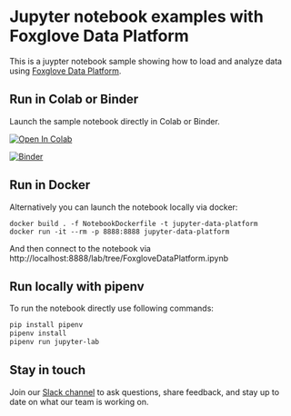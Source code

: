# Jupyter notebook examples with Foxglove Data Platform

This is a juypter notebook sample showing how to load and analyze data using [Foxglove Data Platform](https://foxglove.dev/data-platform).

## Run in Colab or Binder

Launch the sample notebook directly in Colab or Binder.

[![Open In Colab](https://colab.research.google.com/assets/colab-badge.svg)](https://colab.research.google.com/github/foxglove/jupyter-data-platform/blob/main/FoxgloveDataPlatform.ipynb)

[![Binder](https://mybinder.org/badge_logo.svg)](https://mybinder.org/v2/gh/foxglove/jupyter-data-platform/HEAD?labpath=FoxgloveDataPlatform.ipynb)

## Run in Docker

Alternatively you can launch the notebook locally via docker:

```
docker build . -f NotebookDockerfile -t jupyter-data-platform
docker run -it --rm -p 8888:8888 jupyter-data-platform
```

And then connect to the notebook via http://localhost:8888/lab/tree/FoxgloveDataPlatform.ipynb

## Run locally with pipenv

To run the notebook directly use following commands:

```bash
pip install pipenv
pipenv install
pipenv run jupyter-lab
```

## Stay in touch

Join our [Slack channel](https://foxglove.dev/join-slack) to ask questions, share feedback, and stay up to date on what our team is working on.
